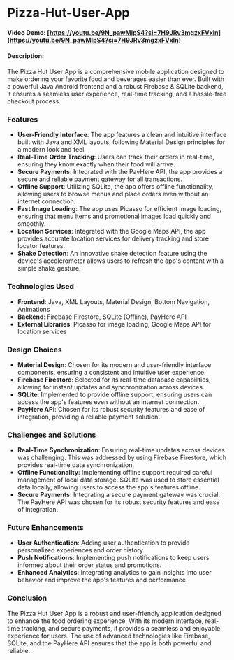 # Pizza-Hut-User-App

#### Video Demo: [https://youtu.be/9N_pawMlpS4?si=7H9JRv3mgzxFVxln](https://youtu.be/9N_pawMlpS4?si=7H9JRv3mgzxFVxln)

#### Description:
The Pizza Hut User App is a comprehensive mobile application designed to make ordering your favorite food and beverages easier than ever. Built with a powerful Java Android frontend and a robust Firebase & SQLite backend, it ensures a seamless user experience, real-time tracking, and a hassle-free checkout process.

### Features

- **User-Friendly Interface**: The app features a clean and intuitive interface built with Java and XML layouts, following Material Design principles for a modern look and feel.
- **Real-Time Order Tracking**: Users can track their orders in real-time, ensuring they know exactly when their food will arrive.
- **Secure Payments**: Integrated with the PayHere API, the app provides a secure and reliable payment gateway for all transactions.
- **Offline Support**: Utilizing SQLite, the app offers offline functionality, allowing users to browse menus and place orders even without an internet connection.
- **Fast Image Loading**: The app uses Picasso for efficient image loading, ensuring that menu items and promotional images load quickly and smoothly.
- **Location Services**: Integrated with the Google Maps API, the app provides accurate location services for delivery tracking and store locator features.
- **Shake Detection**: An innovative shake detection feature using the device's accelerometer allows users to refresh the app's content with a simple shake gesture.

### Technologies Used

- **Frontend**: Java, XML Layouts, Material Design, Bottom Navigation, Animations
- **Backend**: Firebase Firestore, SQLite (Offline), PayHere API
- **External Libraries**: Picasso for image loading, Google Maps API for location services

### Design Choices

- **Material Design**: Chosen for its modern and user-friendly interface components, ensuring a consistent and intuitive user experience.
- **Firebase Firestore**: Selected for its real-time database capabilities, allowing for instant updates and synchronization across devices.
- **SQLite**: Implemented to provide offline support, ensuring users can access the app's features even without an internet connection.
- **PayHere API**: Chosen for its robust security features and ease of integration, providing a reliable payment solution.

### Challenges and Solutions

- **Real-Time Synchronization**: Ensuring real-time updates across devices was challenging. This was addressed by using Firebase Firestore, which provides real-time data synchronization.
- **Offline Functionality**: Implementing offline support required careful management of local data storage. SQLite was used to store essential data locally, allowing users to access the app's features offline.
- **Secure Payments**: Integrating a secure payment gateway was crucial. The PayHere API was chosen for its robust security features and ease of integration.

### Future Enhancements

- **User Authentication**: Adding user authentication to provide personalized experiences and order history.
- **Push Notifications**: Implementing push notifications to keep users informed about their order status and promotions.
- **Enhanced Analytics**: Integrating analytics to gain insights into user behavior and improve the app's features and performance.

### Conclusion

The Pizza Hut User App is a robust and user-friendly application designed to enhance the food ordering experience. With its modern interface, real-time tracking, and secure payments, it provides a seamless and enjoyable experience for users. The use of advanced technologies like Firebase, SQLite, and the PayHere API ensures that the app is both powerful and reliable.
